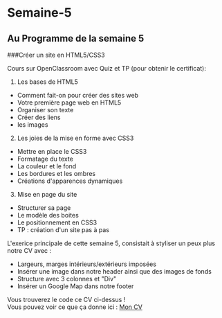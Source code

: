 # Semaine-5

## Au Programme de la semaine 5  

###Créer un site en HTML5/CSS3  

Cours sur OpenClassroom avec Quiz et TP (pour obtenir le certificat):  

 1. Les bases de HTML5

  * Comment fait-on pour créer des sites web
  * Votre première page web en HTML5
  * Organiser son texte
  * Créer des liens
  * les images
 
 2. Les joies de la mise en forme avec CSS3

  * Mettre en place le CSS3
  * Formatage du texte
  * La couleur et le fond
  * Les bordures et les ombres
  * Créations d'apparences dynamiques

3. Mise en page du site 

 * Structurer sa page
 * Le modèle des boites
 * Le positionnement en CSS3
 * TP : création d'un site pas à pas
       
L'exerice principale de cette semaine 5, consistait à styliser un peux plus notre CV avec :  

  * Largeurs, marges intérieurs/extérieurs imposées  
  * Insérer une image dans notre header ainsi que des images de fonds  
  * Structure avec 3 colonnes et "Div"  
  * Insérer un Google Map dans notre footer  
  
  
  Vous trouverez le code ce CV ci-dessus !  
  Vous pouvez voir ce que ça donne ici :  [ Mon CV ](http://e-noumene.github.io/Semaine-5)